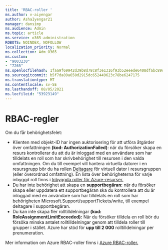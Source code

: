```yaml
---
title: 'RBAC-roller '
ms.author: v-aiyengar
author: AshaIyengar21
manager: dansimp
ms.audience: Admin
ms.topic: article
ms.service: o365-administration
ROBOTS: NOINDEX, NOFOLLOW
localization_priority: Normal
ms.collection: Adm_O365
ms.custom:
- "9003230"
- "7265"
ms.openlocfilehash: 1faa9f69942d39b8d78c8f3e1316f93b52eeede6408dfabc89d0f7fe38b86fb3
ms.sourcegitcommit: b5f7da89a650d2915dc652449623c78be6247175
ms.translationtype: MT
ms.contentlocale: sv-SE
ms.lasthandoff: 08/05/2021
ms.locfileid: "53923149"
---
```

# <a name="rbac-rules"></a>RBAC-regler

Om du får behörighetsfelet: 

- Klienten med objekt-ID har ingen auktorisering för att utföra åtgärder över omfattningen **(kod: AuthorizationFailed)**: när du försöker skapa en resurs kontrollerar du att du är inloggad med en användare som har tilldelats en roll som har skrivbehörighet till resursen i den valda omfattningen. Om du till exempel vill hantera virtuella datorer i en resursgrupp bör du ha rollen [Deltagare](https://docs.microsoft.com/azure/role-based-access-control/built-in-roles?WT.mc_id=Portal-Microsoft_Azure_Support#virtual-machine-contributor) för virtuell dator i resursgruppen (eller överordnad omfattning). En lista över behörigheterna för varje inbyggd roll finns i [Inbyggda roller för Azure-resurser.](https://docs.microsoft.com/azure/role-based-access-control/built-in-roles?WT.mc_id=Portal-Microsoft_Azure_Support)
- Du har inte behörighet att skapa en **supportbegäran:** när du försöker skapa eller uppdatera ett supportbegäran ska du kontrollera att du är inloggad med en användare [](https://docs.microsoft.com/azure/role-based-access-control/built-in-roles?WT.mc_id=Portal-Microsoft_Azure_Support#support-request-contributor)som har tilldelats en roll som har behörigheten Microsoft.Support/supportTickets/write, till exempel deltagare i supportbegäran.
- Du kan inte skapa fler rolltilldelningar **(kod: RoleAssignmentLimitExceeded):** När du försöker tilldela en roll bör du försöka minska antalet rolltilldelningar genom att tilldela roller till grupper i stället. Azure har stöd för **upp till 2 000** rolltilldelningar per prenumeration.

Mer information om Azure RBAC-roller finns i [Azure RBAC-roller.](https://docs.microsoft.com/azure/role-based-access-control/role-assignments-portal?WT.mc_id=Portal-Microsoft_Azure_Support)
